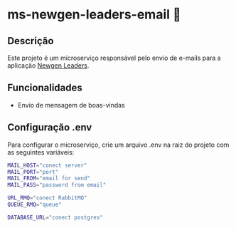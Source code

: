 # ms-newgen-leaders-email 📧

## Descrição

Este projeto é um microserviço responsável pelo envio de e-mails para a aplicação [Newgen Leaders](https://github.com/raphaelkauan/newgen-leaders).

## Funcionalidades

- Envio de mensagem de boas-vindas

## Configuração .env
Para configurar o microserviço, crie um arquivo .env na raiz do projeto com as seguintes variáveis:
```bash
MAIL_HOST="conect server"
MAIL_PORT="port"
MAIL_FROM="email for send"
MAIL_PASS="password from email"

URL_RMQ="conect RabbitMQ"
QUEUE_RMQ="queue"

DATABASE_URL="conect postgres"
```
